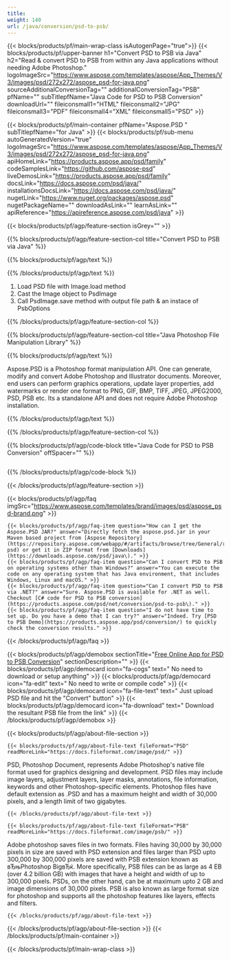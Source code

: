 ```yaml
---
title:  
weight: 140
url: /java/conversion/psd-to-psb/ 
---
```


{{< blocks/products/pf/main-wrap-class isAutogenPage="true">}}
{{< blocks/products/pf/upper-banner h1="Convert PSD to PSB via Java" h2="Read & convert PSD to PSB from within any Java applications without needing Adobe Photoshop." logoImageSrc="https://www.aspose.com/templates/aspose/App_Themes/V3/images/psd/272x272/aspose_psd-for-java.png" sourceAdditionalConversionTag="" additionalConversionTag="PSB" pfName="" subTitlepfName="Java Code for PSD to PSB Conversion" downloadUrl="" fileiconsmall1="HTML" fileiconsmall2="JPG" fileiconsmall3="PDF" fileiconsmall4="XML" fileiconsmall5="PSD" >}}

{{< blocks/products/pf/main-container pfName="Aspose.PSD " subTitlepfName="for Java" >}}
{{< blocks/products/pf/sub-menu autoGeneratedVersion="true" logoImageSrc="https://www.aspose.com/templates/aspose/App_Themes/V3/images/psd/272x272/aspose_psd-for-java.png" apiHomeLink="https://products.aspose.app/psd/family" codeSamplesLink="https://github.com/aspose-psd" liveDemosLink="https://products.aspose.app/psd/family" docsLink="https://docs.aspose.com/psd/java/" installationsDocsLink="https://docs.aspose.com/psd/java/" nugetLink="https://www.nuget.org/packages/aspose.psd" nugetPackageName="" downloadAsLink="" learnAsLink="" apiReference="https://apireference.aspose.com/psd/java" >}}

{{< blocks/products/pf/agp/feature-section isGrey="" >}}

{{% blocks/products/pf/agp/feature-section-col title="Convert PSD to PSB via Java" %}}

{{% blocks/products/pf/agp/text %}}

{{% /blocks/products/pf/agp/text %}}

1.  Load PSD file with Image.load method
1.  Cast the Image object to PsdImage
1.  Call PsdImage.save method with output file path & an instace of PsbOptions

{{% /blocks/products/pf/agp/feature-section-col %}}

{{% blocks/products/pf/agp/feature-section-col title="Java Photoshop File Manipulation Library" %}}

{{% blocks/products/pf/agp/text %}}

 Aspose.PSD is a Photoshop format manipulation API. One can generate, modify and convert Adobe Photoshop and Illustrator documents. Moreover, end users can perform graphics operations, update layer properties, add watermarks or render one format to PNG, GIF, BMP, TIFF, JPEG, JPEG2000, PSD, PSB etc. Its a standalone API and does not require Adobe Photoshop installation.

{{% /blocks/products/pf/agp/text %}}

{{% /blocks/products/pf/agp/feature-section-col %}}

{{% blocks/products/pf/agp/code-block title="Java Code for PSD to PSB Conversion" offSpacer="" %}}

```cs

```

{{% /blocks/products/pf/agp/code-block %}}

{{< /blocks/products/pf/agp/feature-section >}}

{{< blocks/products/pf/agp/faq imgSrc="https://www.aspose.com/templates/brand/images/psd/aspose_psd-brand.png" >}}

    {{< blocks/products/pf/agp/faq-item question="How can I get the Aspose.PSD JAR?" answer="Directly fetch the aspose.psd.jar in your Maven based project from [Aspose Repository](https://repository.aspose.com/webapp/#/artifacts/browse/tree/General/repo/com/aspose/aspose-psd) or get it in ZIP format from [Downloads](https://downloads.aspose.com/psd/java\)." >}}
    {{< blocks/products/pf/agp/faq-item question="Can I convert PSD to PSB on operating systems other than Windows?" answer="You can execute the code on any operating system that has Java environment, that includes Windows, Linux and macOS." >}}
    {{< blocks/products/pf/agp/faq-item question="Can I convert PSD to PSB via .NET?" answer="Sure. Aspose.PSD is available for .NET as well. Checkout [C# code for PSD to PSB conversion](https://products.aspose.com/psd/net/conversion/psd-to-psb\)." >}}
    {{< blocks/products/pf/agp/faq-item question="I do not have time to set up. Do you have a demo that I can try?" answer="Indeed. Try [PSD to PSB Demo](https://products.aspose.app/psd/conversion/) to quickly check the conversion results." >}}
 
{{< /blocks/products/pf/agp/faq >}}

{{< blocks/products/pf/agp/demobox sectionTitle="[Free Online App for PSD to PSB Conversion](https://products.aspose.app/psd/conversion/psd-to-psb)" sectionDescription="" >}}
        {{< blocks/products/pf/agp/democard icon="fa-cogs" text=" No need to download or setup anything" >}}
        {{< blocks/products/pf/agp/democard icon="fa-edit" text=" No need to write or compile code" >}}
        {{< blocks/products/pf/agp/democard icon="fa-file-text" text=" Just upload PSD file and hit the \"Convert\" button" >}}
        {{< blocks/products/pf/agp/democard icon="fa-download" text=" Download the resultant PSB file from the link" >}}
{{< /blocks/products/pf/agp/demobox >}}

{{< blocks/products/pf/agp/about-file-section >}}

    {{< blocks/products/pf/agp/about-file-text fileFormat="PSD" readMoreLink="https://docs.fileformat.com/image/psd/" >}}
PSD, Photoshop Document, represents Adobe Photoshop's native file format used for graphics designing and development. PSD files may include image layers, adjustment layers, layer masks, annotations, file information, keywords and other Photoshop-specific elements. Photoshop files have default extension as .PSD and has a maximum height and width of 30,000 pixels, and a length limit of two gigabytes.

    {{< /blocks/products/pf/agp/about-file-text >}}

    {{< blocks/products/pf/agp/about-file-text fileFormat="PSB" readMoreLink="https://docs.fileformat.com/image/psb/" >}}
Adobe photoshop saves files in two formats. Files having 30,000 by 30,000 pixels in size are saved with PSD extension and files larger than PSD upto 300,000 by 300,000 pixels are saved with PSB extension known as вЂњPhotoshop BigвЂќ. More specifically, PSB files can be as large as 4 EB (over 4.2 billion GB) with images that have a height and width of up to 300,000 pixels. PSDs, on the other hand, can be at maximum upto 2 GB and image dimensions of 30,000 pixels. PSB is also known as large format size for photoshop and supports all the photoshop features like layers, effects and filters.

    {{< /blocks/products/pf/agp/about-file-text >}}

{{< /blocks/products/pf/agp/about-file-section >}}
{{< /blocks/products/pf/main-container >}}
    
{{< /blocks/products/pf/main-wrap-class >}}